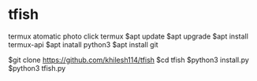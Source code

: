 # tfish
termux atomatic photo click termux
$apt update
$apt upgrade
$apt install termux-api
$apt inatall python3
$apt install git

$git clone https://github.com/khilesh114/tfish
$cd tfish
$python3 install.py
$python3 tfish.py
